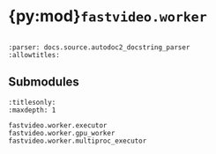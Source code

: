 # {py:mod}`fastvideo.worker`

```{py:module} fastvideo.worker
```

```{autodoc2-docstring} fastvideo.worker
:parser: docs.source.autodoc2_docstring_parser
:allowtitles:
```

## Submodules

```{toctree}
:titlesonly:
:maxdepth: 1

fastvideo.worker.executor
fastvideo.worker.gpu_worker
fastvideo.worker.multiproc_executor
```
